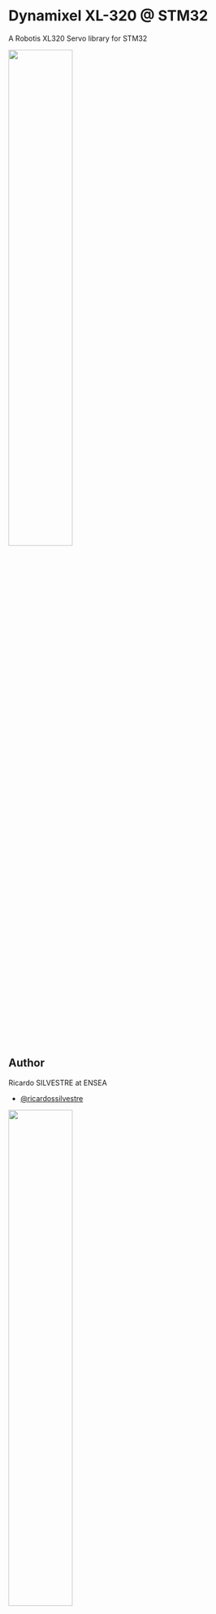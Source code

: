 # Dynamixel XL-320 @ STM32
A Robotis XL320 Servo library for STM32

<img src="https://http2.mlstatic.com/D_NQ_NP_680344-MLB41948002228_052020-O.jpg" width=50%>


## Author

Ricardo SILVESTRE at ENSEA
- [@ricardossilvestre](https://www.github.com/ricardossilvestre)

<img src="https://www.ensea.fr/sites/default/files/longensea.png" width=50%>


# How to use

## Installation

 - Copy and paste the "Inc" files into the "Inc" folder and the "Src" files into the "Src" folders of your STM32CubeMX project

## Hardware

 - Connect the XL320 to a 7.4V source and use the "DATA" pin directly in the UART Half-Duplex port

## Software

 - Set a UART port for half-duplex at 1000000 baudrate (default for the XL320) and make sure to activate the DMA for the USART*_RX

 - Inside the project make sure the DMA is initialized before the other components by placing it in the /* USER CODE BEGIN SysInit */ part of the main.c file

 - Set the UART GPIO parameters as "Alternate Function Push Pull" and turn ON the "GPIO Pull-up"

 - Call the functions described in the dynamixel_xl320.h header using the UART pointer. Ex: to turn on the red LED light
 
 ```c 
 void XL320_set_led_ON(&huart6, 1);
 ``` 
## Acknowledgements
### Inspired on the following repos

 - [@ROBOTIS-GIT](https://github.com/ROBOTIS-GIT/dynamixel2arduino)
 - [@hackerspace-adelaide](https://github.com/hackerspace-adelaide/XL320)
